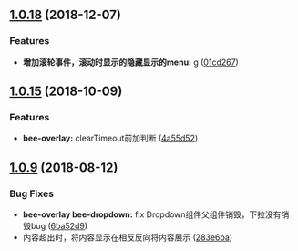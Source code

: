 <a name="1.0.18"></a>
## [1.0.18](https://github.com/tinper-bee/overlay/compare/v1.0.15...v1.0.18) (2018-12-07)


### Features

* **增加滚轮事件，滚动时显示的隐藏显示的menu:** g ([01cd267](https://github.com/tinper-bee/overlay/commit/01cd267))



<a name="1.0.15"></a>
## [1.0.15](https://github.com/tinper-bee/overlay/compare/v1.0.9...v1.0.15) (2018-10-09)


### Features

* **bee-overlay:** clearTimeout前加判断 ([4a55d52](https://github.com/tinper-bee/overlay/commit/4a55d52))



<a name="1.0.9"></a>
## [1.0.9](https://github.com/tinper-bee/overlay/compare/6ba52d9...v1.0.9) (2018-08-12)


### Bug Fixes

* **bee-overlay bee-dropdown:** fix Dropdown组件父组件销毁，下拉没有销毁bug ([6ba52d9](https://github.com/tinper-bee/overlay/commit/6ba52d9))
* 内容超出时，将内容显示在相反反向将内容展示 ([283e6ba](https://github.com/tinper-bee/overlay/commit/283e6ba))



